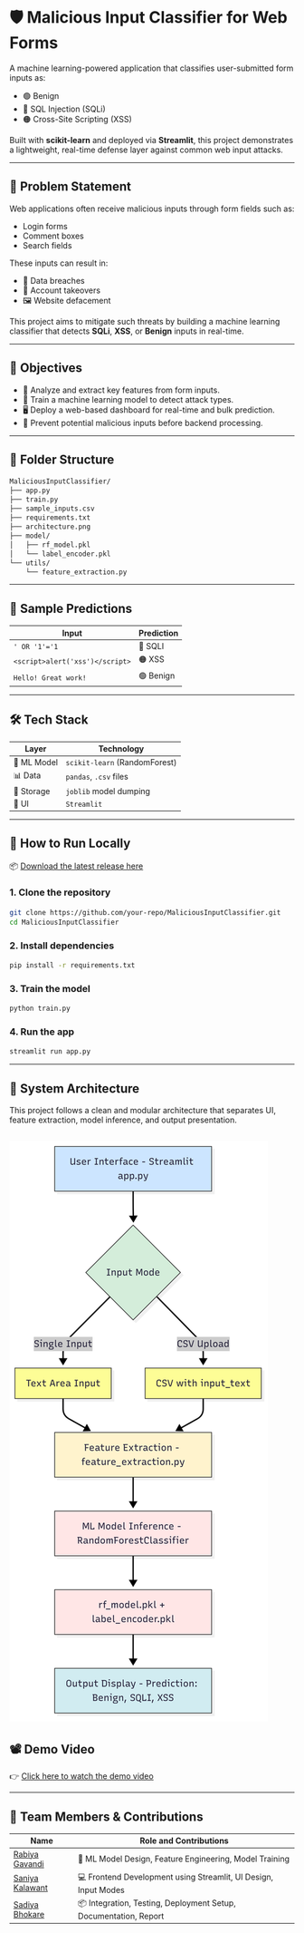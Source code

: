 # 🛡️ Malicious Input Classifier for Web Forms

A machine learning-powered application that classifies user-submitted form inputs as:
- 🟢 Benign
- 🔴 SQL Injection (SQLi)
- 🟠 Cross-Site Scripting (XSS)

Built with **scikit-learn** and deployed via **Streamlit**, this project demonstrates a lightweight, real-time defense layer against common web input attacks.

---

## 📌 Problem Statement

Web applications often receive malicious inputs through form fields such as:
- Login forms
- Comment boxes
- Search fields

These inputs can result in:
- 🛑 Data breaches
- 🔐 Account takeovers
- 🖼️ Website defacement

This project aims to mitigate such threats by building a machine learning classifier that detects **SQLi**, **XSS**, or **Benign** inputs in real-time.

---

## 🎯 Objectives

- 🔎 Analyze and extract key features from form inputs.
- 🧠 Train a machine learning model to detect attack types.
- 🖥️ Deploy a web-based dashboard for real-time and bulk prediction.
- 🚫 Prevent potential malicious inputs before backend processing.

---
## 📂 Folder Structure

```
MaliciousInputClassifier/
├── app.py
├── train.py
├── sample_inputs.csv
├── requirements.txt
├── architecture.png
├── model/
│   ├── rf_model.pkl
│   └── label_encoder.pkl
└── utils/
    └── feature_extraction.py
```

---


## 🧪 Sample Predictions

| Input                           | Prediction |
| ------------------------------- | ---------- |
| `' OR '1'='1`                   | 🔴 SQLI    |
| `<script>alert('xss')</script>` | 🟠 XSS     |
| `Hello! Great work!`            | 🟢 Benign  |

---

## 🛠️ Tech Stack

| Layer       | Technology                    |
| ----------- | ----------------------------- |
| 🧠 ML Model | `scikit-learn` (RandomForest) |
| 📊 Data     | `pandas`, `.csv` files        |
| 💾 Storage  | `joblib` model dumping        |
| 🎯 UI       | `Streamlit`                   |

---

## 🚀 How to Run Locally

📦 [Download the latest release here](https://github.com/sadiyabhokare/Malicious_Input_Classifier/releases) 

### 1. Clone the repository

```bash
git clone https://github.com/your-repo/MaliciousInputClassifier.git
cd MaliciousInputClassifier
```

### 2. Install dependencies

```bash
pip install -r requirements.txt
```

### 3. Train the model

```bash
python train.py
```

### 4. Run the app

```bash
streamlit run app.py
```
---
## 🧱 System Architecture
This project follows a clean and modular architecture that separates UI, feature extraction, model inference, and output presentation.

![System Architecture](architecture.png)
---

## 📽️ Demo Video

👉 [Click here to watch the demo video](https://drive.google.com/file/d/1tz-SLwx7bo42ai8T1YXPviKZwky7RfuX/view?usp=sharing)

---

## 👥 Team Members & Contributions

| Name                                                      | Role and Contributions                                           |
|-----------------------------------------------------------|------------------------------------------------------------------|
| [Rabiya Gavandi](https://github.com/Rabiya786-hash)       | 🧠 ML Model Design, Feature Engineering, Model Training          |
| [Saniya Kalawant](https://github.com/SaniyaKalawant)      | 💻 Frontend Development using Streamlit, UI Design, Input Modes  |
| [Sadiya Bhokare](https://github.com/sadiyabhokare)        | 📦 Integration, Testing, Deployment Setup, Documentation, Report |     

